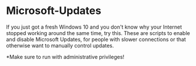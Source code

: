 # Microsoft-Updates
If you just got a fresh Windows 10 and you don't know why your Internet stopped working around the same time, try this. These are scripts to enable and disable Microsoft Updates, for people with slower connections or that otherwise want to manually control updates.

*Make sure to run with administrative privileges!
